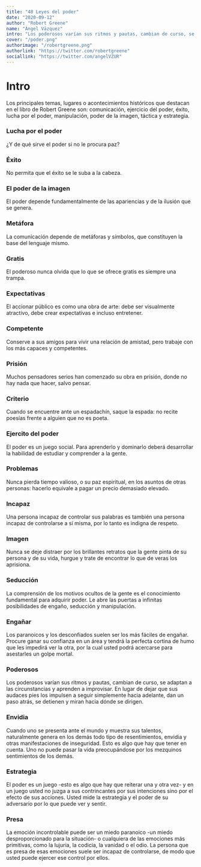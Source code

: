 ```yaml
---
title: "48 Leyes del poder"
date: "2020-09-12"
author: "Robert Greene"
name: "Ángel Vāzquez"
intro: "Los poderosos varían sus ritmos y pautas, cambian de curso, se adaptan a las circunstancias y aprenden a improvisar."
cover: "/poder.png"
authorimage: "/robertgreene.png"
authorlink: "https://twitter.com/robertgreene"
sociallink: "https://twitter.com/angelVZUR"
---
```


# Intro

Los principales temas, lugares o acontecimientos históricos que destacan en el libro de Robert Greene son: comunicación, ejercicio del poder, éxito, lucha por el poder, manipulación, poder de la imagen, táctica y estrategia.

### Lucha por el poder

¿Y de qué sirve el poder si no le procura paz?

### Éxito

No permita que el éxito se le suba a la cabeza.

### El poder de la imagen

El poder depende fundamentalmente de las apariencias y de la ilusión que se genera.

### Metáfora

La comunicación depende de metáforas y símbolos, que constituyen la base del lenguaje mismo.

### Gratis

El poderoso nunca olvida que lo que se ofrece gratis es siempre una trampa.

### Expectativas

El accionar público es como una obra de arte: debe ser visualmente atractivo, debe crear expectativas e incluso entretener.

### Competente

Conserve a sus amigos para vivir una relación de amistad, pero trabaje con los más capaces y competentes.

### Prisión

Muchos pensadores serios han comenzado su obra en prisión, donde no hay nada que hacer, salvo pensar.

### Criterio

Cuando se encuentre ante un espadachín, saque la espada: no recite poesías frente a alguien que no es poeta.

### Ejercito del poder

El poder es un juego social. Para aprenderlo y dominarlo deberá desarrollar la habilidad de estudiar y comprender a la gente.

### Problemas

Nunca pierda tiempo valioso, o su paz espiritual, en los asuntos de otras personas: hacerlo equivale a pagar un precio demasiado elevado.

### Incapaz

Una persona incapaz de controlar sus palabras es también una persona incapaz de controlarse a sí misma, por lo tanto es indigna de respeto.

### Imagen

Nunca se deje distraer por los brillantes retratos que la gente pinta de su persona y de su vida, hurgue y trate de encontrar lo que de veras los aprisiona.

### Seducción

La comprensión de los motivos ocultos de la gente es el conocimiento fundamental para adquirir poder. Le abre las puertas a infinitas posibilidades de engaño, seducción y manipulación.

### Engañar

Los paranoicos y los desconfiados suelen ser los más fáciles de engañar. Procure ganar su confianza en un área y tendrá la perfecta cortina de humo que les impedirá ver la otra, por la cual usted podrá acercarse para asestarles un golpe mortal.

### Poderosos

Los poderosos varían sus ritmos y pautas, cambian de curso, se adaptan a las circunstancias y aprenden a improvisar. En lugar de dejar que sus audaces pies los impulsen a seguir simplemente hacia adelante, dan un paso atrás, se detienen y miran hacia dónde se dirigen.

### Envidia

Cuando uno se presenta ante el mundo y muestra sus talentos, naturalmente genera en los demás todo tipo de resentimientos, envidia y otras manifestaciones de inseguridad. Esto es algo que hay que tener en cuenta. Uno no puede pasar la vida preocupándose por los mezquinos sentimientos de los demás.

### Estrategia

El poder es un juego -esto es algo que hay que reiterar una y otra vez- y en un juego usted no juzga a sus contrincantes por sus intenciones sino por el efecto de sus acciones. Usted mide la estrategia y el poder de su adversario por lo que puede ver y sentir.

### Presa

La emoción incontrolable puede ser un miedo paranoico -un miedo desproporcionado para la situación- o cualquiera de las emociones más primitivas, como la lujuria, la codicia, la vanidad o el odio. La persona que es presa de esas emociones suele ser incapaz de controlarse, de modo que usted puede ejercer ese control por ellos.
